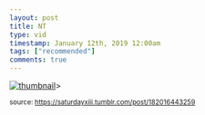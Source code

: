 ```yaml
---
layout: post
title: NT
type: vid
timestamp: January 12th, 2019 12:00am
tags: ["recommended"]
comments: true
---
```

[![thumbnail](http://i3.ytimg.com/vi/LuD2Aa0zFiA/hqdefault.jpg)](https://www.youtube.com/watch?v=LuD2Aa0zFiA)>
  
<small>source: https://saturdayxiii.tumblr.com/post/182016443259</small>